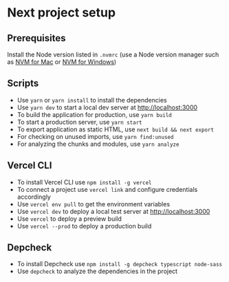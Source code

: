 # Next project setup

## Prerequisites

Install the Node version listed in `.nvmrc` (use a Node version manager such as [NVM for Mac](https://github.com/nvm-sh/nvm) or [NVM for Windows](https://github.com/coreybutler/nvm-windows))

## Scripts

- Use `yarn` or `yarn install` to install the dependencies
- Use `yarn dev` to start a local dev server at [http://localhost:3000](http://localhost:3000)
- To build the application for production, use `yarn build`
- To start a production server, use `yarn start`
- To export application as static HTML, use `next build && next export`
- For checking on unused imports, use `yarn find:unused`
- For analyzing the chunks and modules, use `yarn analyze`

## Vercel CLI

- To install Vercel CLI use `npm install -g vercel`
- To connect a project use `vercel link` and configure credentials accordingly
- Use `vercel env pull` to get the environment variables
- Use `vercel dev` to deploy a local test server at [http://localhost:3000](http://localhost:3000)
- Use `vercel` to deploy a preview build
- Use `vercel --prod` to deploy a production build

## Depcheck

- To install Depcheck use `npm install -g depcheck typescript node-sass`
- Use `depcheck` to analyze the dependencies in the project
